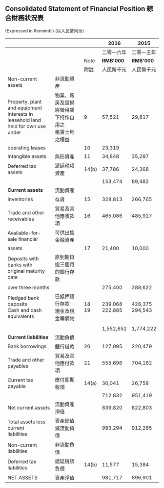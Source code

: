 ## **Consolidated Statement of Financial Position** 綜合財務狀況表

(Expressed in Renminbi) (以人民幣列示)

|                                                                                        |                                   |          | 2016               | 2015               |
|----------------------------------------------------------------------------------------|-----------------------------------|----------|--------------------|--------------------|
|                                                                                        |                                   |          | 二零一六年              | 二零一五年              |
|                                                                                        |                                   | Note     | <b>RMB'000</b>     | <b>RMB'000</b>     |
|                                                                                        |                                   | 附註       | 人民幣千元              | 人民幣千元              |
| Non-current assets                                                                     | 非流動資產                             |          |                    |                    |
| Property, plant and equipment<br>Interests in leasehold land<br>held for own use under | 物業、廠房及設備<br>經營租賃下持作自用之<br>租賃土地之權益 | 9        | 57,521             | 29,817             |
| operating leases                                                                       |                                   | 10       | 23,319             |                    |
| Intangible assets                                                                      | 無形資產                              | 11       | 34,848             | 35,297             |
| Deferred tax assets                                                                    | 遞延税項資產                            | 14(b)    | 37,786             | 24,368             |
|                                                                                        |                                   |          | 153,474            | 89,482             |
| <b>Current assets</b>                                                                  | 流動資產                              |          |                    |                    |
| Inventories                                                                            | 存貨                                | 15       | 328,813            | 266,765            |
| Trade and other receivables                                                            | 貿易及其他應收款項                         | 16       | 465,086            | 485,917            |
| Available-for-sale financial                                                           | 可供出售金融資產                          |          |                    |                    |
| assets                                                                                 |                                   | 17       | 21,400             | 10,000             |
| Deposits with banks with<br>original maturity date                                     | 原到期日逾三個月<br>的銀行存款                 |          |                    |                    |
| over three months                                                                      |                                   |          | 275,400            | 288,622            |
| Pledged bank deposits<br>Cash and cash equivalents                                     | 已抵押銀行存款<br>現金及現金等價物               | 18<br>19 | 239,068<br>222,885 | 428,375<br>294,543 |
|                                                                                        |                                   |          |                    |                    |
|                                                                                        |                                   |          | 1,552,652          | 1,774,222          |
| <b>Current liabilities</b>                                                             | 流動負債                              |          |                    |                    |
| Bank borrowings                                                                        | 銀行借款                              | 20       | 127,095            | 220,479            |
| Trade and other payables                                                               | 貿易及其他應付款項                         | 21       | 555,696            | 704,182            |
| Current tax payable                                                                    | 應付即期税項                            | 14(a)    | 30,041             | 26,758             |
|                                                                                        |                                   |          | 712,832            | 951,419            |
| Net current assets                                                                     | 流動資產淨值                            |          | 839,820            | 822,803            |
| Total assets less current<br>liabilities                                               | 資產總值減流動負債                         |          | 993,294            | 912,285            |
| Non-current liabilities                                                                | 非流動負債                             |          |                    |                    |
| Deferred tax liabilities                                                               | 遞延税項負債                            | 14(b)    | 11,577             | 15,384             |
| NET ASSETS                                                                             | 資產淨值                              |          | 981,717            | 896,901            |
